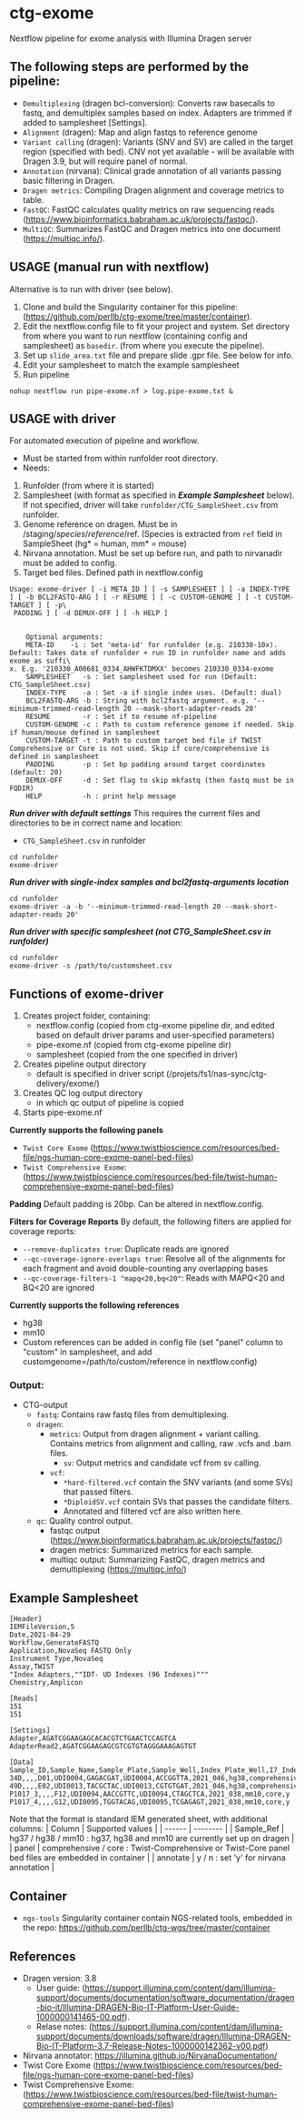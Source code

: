 # ctg-exome 

Nextflow pipeline for exome analysis with Illumina Dragen server

## The following steps are performed by the pipeline:

* `Demultiplexing` (dragen bcl-conversion): Converts raw basecalls to fastq, and demultiplex samples based on index. Adapters are trimmed if added to samplesheet [Settings].
* `Alignment` (dragen): Map and align fastqs to reference genome
* `Variant calling` (dragen): Variants (SNV and SV) are called in the target region (specified with bed). CNV not yet available - will be available with Dragen 3.9, but will require panel of normal.  
* `Annotation` (nirvana): Clinical grade annotation of all variants passing basic filtering in Dragen. 
* `Dragen metrics`: Compiling Dragen alignment and coverage metrics to table.
* `FastQC`: FastQC calculates quality metrics on raw sequencing reads (https://www.bioinformatics.babraham.ac.uk/projects/fastqc/). 
* `MultiQC`: Summarizes FastQC and Dragen metrics into one document (https://multiqc.info/).


## USAGE (manual run with nextflow)
Alternative is to run with driver (see below). 

1. Clone and build the Singularity container for this pipeline: (https://github.com/perllb/ctg-exome/tree/master/container). 
2. Edit the nextflow.config file to fit your project and system. Set directory from where you want to run nextflow (containing config and samplesheet) as `basedir`. (from where you execute the pipeline).
3. Set up `slide_area.txt` file and prepare slide .gpr file. See below for info.
4. Edit your samplesheet to match the example samplesheet
5. Run pipeline 
```
nohup nextflow run pipe-exome.nf > log.pipe-exome.txt &
```

## USAGE with driver 
For automated execution of pipeline and workflow.

- Must be started from within runfolder root directory.
- Needs:
 1. Runfolder (from where it is started)
 2. Samplesheet (with format as specified in ***Example Samplesheet*** below). If not specified, driver will take `runfolder/CTG_SampleSheet.csv` from runfolder.
 3. Genome reference on dragen. Must be in /staging/$species/reference/$ref. (Species is extracted from `ref` field in SampleSheet (hg* = human, mm* = mouse)
 4. Nirvana annotation. Must be set up before run, and path to nirvanadir must be added to config.
 5. Target bed files. Defined path in nextflow.config
 
```
Usage: exome-driver [ -i META_ID ] [ -s SAMPLESHEET ] [ -a INDEX-TYPE ] [ -b BCL2FASTQ-ARG ] [ -r RESUME ] [ -c CUSTOM-GENOME ] [ -t CUSTOM-TARGET ] [ -p\
 PADDING ] [ -d DEMUX-OFF ] [ -h HELP ]                                                                                                        


    Optional arguments:                                                                                                                             
    META-ID    -i : Set 'meta-id' for runfolder (e.g. 210330-10x). Default: Takes date of runfolder + run ID in runfolder name and adds exome as suffi\
x. E.g. '210330_A00681_0334_AHWFKTDMXX' becomes 210330_0334-exome                                                                                   
    SAMPLESHEET   -s : Set samplesheet used for run (Default: CTG_SampleSheet.csv)                                                                   
    INDEX-TYPE    -a : Set -a if single index uses. (Default: dual)                                                                     
    BCL2FASTQ-ARG -b : String with bcl2fastq argument. e.g. '--minimum-trimmed-read-length 20 --mask-short-adapter-reads 20' 
    RESUME        -r : Set if to resume nf-pipeline                          
    CUSTOM-GENOME -c : Path to custom reference genome if needed. Skip if human/mouse defined in samplesheet 
    CUSTOM-TARGET -t : Path to custom target bed file if TWIST Comprehensive or Core is not used. Skip if core/comprehensive is defined in samplesheet
    PADDING       -p : Set bp padding around target coordinates (default: 20) 
    DEMUX-OFF     -d : Set flag to skip mkfastq (then fastq must be in FQDIR)
    HELP          -h : print help message
```

***Run driver with default settings***
This requires the current files and directories to be in correct name and location:
- `CTG_SampleSheet.csv` in runfolder

```
cd runfolder 
exome-driver
```

***Run driver with single-index samples and bcl2fastq-arguments location***
```
cd runfolder 
exome-driver -a -b '--minimum-trimmed-read-length 20 --mask-short-adapter-reads 20' 
```

***Run driver with specific samplesheet (not CTG_SampleSheet.csv in runfolder)***
```
cd runfolder 
exome-driver -s /path/to/customsheet.csv
```

## Functions of exome-driver
1. Creates project folder, containing:
   - nextflow.config (copied from ctg-exome pipeline dir, and edited based on default driver params and user-specified parameters)
   - pipe-exome.nf (copied from ctg-exome pipeline dir)
   - samplesheet (copied from the one specified in driver)
2. Creates pipeline output directory
   - default is specified in driver script (/projets/fs1/nas-sync/ctg-delivery/exome/<metaid>)
3. Creates QC log output directory
   - in which qc output of pipeline is copied 
4. Starts pipe-exome.nf

**Currently supports the following panels**
- `Twist Core Exome` (https://www.twistbioscience.com/resources/bed-file/ngs-human-core-exome-panel-bed-files)   
- `Twist Comprehensive Exome`: (https://www.twistbioscience.com/resources/bed-file/twist-human-comprehensive-exome-panel-bed-files)

**Padding**
Default padding is 20bp. Can be altered in nextflow.config.

**Filters for Coverage Reports**
By default, the following filters are applied for coverage reports:
- `--remove-duplicates true`: Duplicate reads are ignored
- `--qc-coverage-ignore-overlaps true`: Resolve all of the alignments for each fragment and avoid double-counting any overlapping bases
- `--qc-coverage-filters-1 "mapq<20,bq<20"`: Reads with MAPQ<20 and BQ<20 are ignored

**Currently supports the following references**
- hg38
- mm10
- Custom references can be added in config file (set "panel" column to "custom" in samplesheet, and add customgenome=/path/to/custom/reference in nextflow.config)


### Output:
* CTG-output
    * `fastq`: Contains raw fastq files from demultiplexing.
    * `dragen`: 
      * `metrics`: Output from dragen alignment + variant calling. Contains metrics from alignment and calling, raw .vcfs and .bam files. 
         * `sv`: Output metrics and candidate vcf from sv calling.       
      * `vcf`: 
         * `*hard-filtered.vcf` contain the SNV variants (and some SVs) that passed filters. 
         * `*DiploidSV.vcf` contain SVs that passes the candidate filters. 
         * Annotated and filtered vcf are also written here.
    * `qc`: Quality control output. 
        * fastqc output (https://www.bioinformatics.babraham.ac.uk/projects/fastqc/)
        * dragen metrics: Summarized metrics for each sample.
        * multiqc output: Summarizing FastQC, dragen metrics and demultiplexing (https://multiqc.info/)

## Example Samplesheet
```
[Header]
IEMFileVersion,5
Date,2021-04-29
Workflow,GenerateFASTQ
Application,NovaSeq FASTQ Only
Instrument Type,NovaSeq
Assay,TWIST
"Index Adapters,""IDT- UD Indexes (96 Indexes)"""
Chemistry,Amplicon

[Reads]
151
151

[Settings]
Adapter,AGATCGGAAGAGCACACGTCTGAACTCCAGTCA
AdapterRead2,AGATCGGAAGAGCGTCGTGTAGGGAAAGAGTGT

[Data]
Sample_ID,Sample_Name,Sample_Plate,Sample_Well,Index_Plate_Well,I7_Index_ID,index,I5_Index_ID,index2,Sample_Project,Sample_Ref,panel,annotate
34D,,,,D01,UDI0004,GAGACGAT,UDI0004,ACCGGTTA,2021_046,hg38,comprehensive,y                                                                      
49D,,,,E02,UDI0013,TACGCTAC,UDI0013,CGTGTGAT,2021_046,hg38,comprehensive,y                                                                      
P1017_3,,,,F12,UDI0094,AACCGTTC,UDI0094,CTAGCTCA,2021_038,mm10,core,y                                                                           
P1017_4,,,,G12,UDI0095,TGGTACAG,UDI0095,TCGAGAGT,2021_038,mm10,core,y   
```

Note that the format is standard IEM generated sheet, with additional columns:
| Column | Supported values |
| ------ | -------- |
| Sample_Ref | hg37 / hg38 / mm10 : hg37, hg38 and mm10 are currently set up on dragen |
| panel | comprehensive / core : Twist-Comprehensive or Twist-Core panel bed files are embedded in container |
| annotate | y / n : set 'y' for nirvana annotation |

## Container
- `ngs-tools` Singularity container contain NGS-related tools, embedded in the repo: 
https://github.com/perllb/ctg-wgs/tree/master/container 

## References
- Dragen version: 3.8
    - User guide: (https://support.illumina.com/content/dam/illumina-support/documents/documentation/software_documentation/dragen-bio-it/Illumina-DRAGEN-Bio-IT-Platform-User-Guide-1000000141465-00.pdf). 
    - Relase notes: (https://support.illumina.com/content/dam/illumina-support/documents/downloads/software/dragen/Illumina-DRAGEN-Bio-IT-Platform-3.7-Release-Notes-1000000142362-v00.pdf)
- Nirvana annotator: https://illumina.github.io/NirvanaDocumentation/
- Twist Core Exome (https://www.twistbioscience.com/resources/bed-file/ngs-human-core-exome-panel-bed-files)   
- Twist Comprehensive Exome: (https://www.twistbioscience.com/resources/bed-file/twist-human-comprehensive-exome-panel-bed-files)




